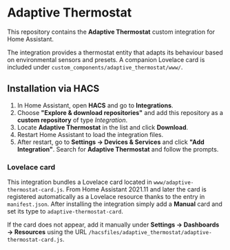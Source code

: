 # Adaptive Thermostat

This repository contains the **Adaptive Thermostat** custom integration for Home Assistant.

The integration provides a thermostat entity that adapts its behaviour based on environmental sensors and presets. A companion Lovelace card is included under `custom_components/adaptive_thermostat/www/`.

## Installation via HACS

1. In Home Assistant, open **HACS** and go to **Integrations**.
2. Choose **"Explore & download repositories"** and add this repository as a
   **custom repository** of type *Integration*.
3. Locate **Adaptive Thermostat** in the list and click **Download**.
4. Restart Home Assistant to load the integration files.
5. After restart, go to **Settings → Devices & Services** and click
   **"Add Integration"**. Search for **Adaptive Thermostat** and follow the
   prompts.

### Lovelace card

This integration bundles a Lovelace card located in `www/adaptive-thermostat-card.js`.
From Home Assistant 2021.11 and later the card is registered automatically as
a Lovelace resource thanks to the entry in `manifest.json`. After installing the
integration simply add a **Manual** card and set its type to
`adaptive-thermostat-card`.

If the card does not appear, add it manually under **Settings → Dashboards → Resources** using the URL
`/hacsfiles/adaptive_thermostat/adaptive-thermostat-card.js`.
